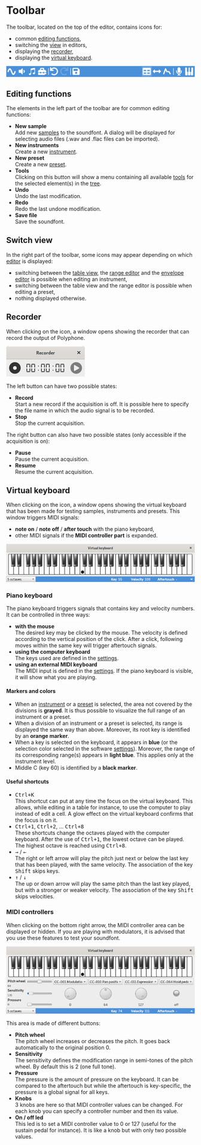 # Toolbar

The toolbar, located on the top of the editor, contains icons for:

  - common [editing functions],
  - switching the [view] in editors,
  - displaying the [recorder],
  - displaying the [virtual keyboard].

![toolbar image]


<a name="doc_edit"/>

## Editing functions

The elements in the left part of the toolbar are for common editing functions:

  - **New sample**  
    Add new [samples] to the soundfont. A dialog will be displayed for
    selecting audio files (.wav and .flac files can be imported).
  - **New instruments**  
    Create a new [instrument].
  - **New preset**  
    Create a new [preset].
  - **Tools**  
    Clicking on this button will show a menu containing all available [tools]
    for the selected element(s) in the [tree].
  - **Undo**  
    Undo the last modification.
  - **Redo**  
    Redo the last undone modification.
  - **Save file**  
    Save the soundfont.


<a name="doc_view"/>

## Switch view

In the right part of the toolbar, some icons may appear depending on which
[editor] is displayed:

  - switching between the [table view], the [range editor] and the
    [envelope editor] is possible when editing an instrument,
  - switching between the table view and the range editor is possible when
    editing a preset,
  - nothing displayed otherwise.


<a name="doc_recorder"/>

## Recorder

When clicking on the icon, a window opens showing the recorder that can record
the output of Polyphone.

![recorder image]

The left button can have two possible states:

  - **Record**  
    Start a new record if the acquisition is off. It is possible here to specify
    the file name in which the audio signal is to be recorded.
  - **Stop**  
    Stop the current acquisition.

The right button can also have two possible states (only accessible if the
acquisition is on):

  - **Pause**  
    Pause the current acquisition.
  - **Resume**  
    Resume the current acquisition.


<a name="doc_keyboard"/>

## Virtual keyboard

When clicking on the icon, a window opens showing the virtual keyboard that has
been made for testing samples, instruments and presets. This window triggers
MIDI signals:

  - **note on** / **note off** / **after touch** with the piano keyboard,
  - other MIDI signals if the **MIDI controller part** is expanded.

![virtual keyboard image]


### Piano keyboard

The piano keyboard triggers signals that contains key and velocity numbers.
It can be controlled in three ways:

  - **with the mouse**  
    The desired key may be clicked by the mouse. The velocity is defined
    according to the vertical position of the click. After a click, following
    moves within the same key will trigger aftertouch signals.
  - **using the computer keyboard**  
    The keys used are defined in the [settings][keyboard settings].
  - **using an external MIDI keyboard**  
    The MIDI input is defined in the [settings][general settings].
    If the piano keyboard is visible, it will show what you are playing.


#### Markers and colors

  - When an [instrument] or a [preset] is selected, the area not covered by the
    divisions is **grayed**. It is thus possible to visualize the full range of
    an instrument or a preset.
  - When a division of an instrument or a preset is selected, its range is
    displayed the same way than above. Moreover, its root key is identified by
    an **orange marker**.
  - When a key is selected on the keyboard, it appears in **blue** (or the
    selection color selected in the software [settings][interface settings]).
    Moreover, the range of its corresponding range(s) appears in **light blue**.
    This applies only at the instrument level.
  - Middle C (key 60) is identified by a **black marker**.


#### Useful shortcuts

  - <kbd>Ctrl+K</kbd>  
    This shortcut can put at any time the focus on the virtual keyboard. This
    allows, while editing in a table for instance, to use the computer to play
    instead of edit a cell. A glow effect on the virtual keyboard confirms that
    the focus is on it.
  - <kbd>Ctrl+1</kbd>, <kbd>Ctrl+2</kbd>, … <kbd>Ctrl+8</kbd>  
    These shortcuts change the octaves played with the computer keyboard. After
    the use of <kbd>Ctrl+1</kbd>, the lowest octave can be played. The highest
    octave is reached using <kbd>Ctrl+8</kbd>.
  - <kbd>→</kbd> / <kbd>←</kbd>  
    The right or left arrow will play the pitch just next or below the last key
    that has been played, with the same velocity. The association of the key
    <kbd>Shift</kbd> skips keys.
  - <kbd>↑</kbd> / <kbd>↓</kbd>  
    The up or down arrow will play the same pitch than the last key played, but
    with a stronger or weaker velocity. The association of the key
    <kbd>Shift</kbd> skips velocities.


### MIDI controllers

When clicking on the bottom right arrow, the MIDI controller area can be
displayed or hidden. If you are playing with modulators, it is advised that you
use these features to test your soundfont.

![virtual keyboard with MIDI controllers]

This area is made of different buttons:

  - **Pitch wheel**  
    The pitch wheel increases or decreases the pitch. It goes back automatically
    to the original position 0.
  - **Sensitivity**  
    The sensitivity defines the modification range in semi-tones of the pitch
    wheel. By default this is 2 (one full tone).
  - **Pressure**  
    The pressure is the amount of pressure on the keyboard. It can be compared
    to the aftertouch but while the aftertouch is key-specific, the pressure is
    a global signal for all keys.
  - **Knobs**  
    3 knobs are here so that MIDI controller values can be changed. For each
    knob you can specify a controller number and then its value.
  - **On / off led**  
    This led is to set a MIDI controller value to 0 or 127 (useful for the
    sustain pedal for instance). It is like a knob but with only two possible
    values.



[editing functions]: #doc_edit
[view]:              #doc_view
[recorder]:          #doc_recorder
[virtual keyboard]:  #doc_keyboard

[tree]:               tree.md
[tools]:              tools/index.md
[editor]:             editing-pages/index.md
[samples]:            editing-pages/sample-editor.md
[instrument]:         editing-pages/instrument-editor.md
[table view]:         editing-pages/instrument-editor.md#doc_table
[range editor]:       editing-pages/instrument-editor.md#doc_range
[envelope editor]:    editing-pages/instrument-editor.md#doc_envelope
[preset]:             editing-pages/preset-editor.md
[keyboard settings]:  ../settings.md#doc_keyboard
[general settings]:   ../settings.md#doc_general
[interface settings]: ../settings.md#doc_interface

[toolbar image]:                          ../images/toolbar.png
[recorder image]:                         ../images/recorder.png
[virtual keyboard image]:                 ../images/virtual_keyboard.png
[virtual keyboard with MIDI controllers]: ../images/virtual_keyboard_2.png
